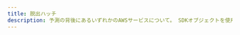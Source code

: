 ```yaml
---
title: 脱出ハッチ
description: 予測の背後にあるいずれかのAWSサービスについて。 SDKオブジェクトを使用して、エスケープハッチを使用して、お客様に代わって呼び出されていないすべてのメソッドにアクセスできます。
---
```


<inline-fragment platform="ios" src="~/lib/predictions/fragments/ios/escapehatch.md"></inline-fragment> <inline-fragment platform="android" src="~/lib/predictions/fragments/android/escapehatch.md"></inline-fragment>
